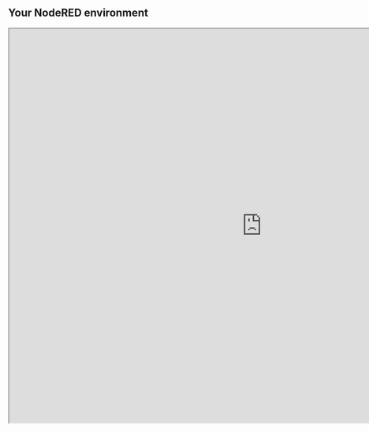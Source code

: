 ##  Your NodeRED environment

<iframe width="1024" height="800" src="http://things.dragontamer.net"></iframe>
